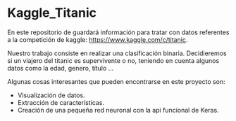 # Kaggle_Titanic
En este repositorio de guardará información para tratar con datos referentes a la competición de kaggle: https://www.kaggle.com/c/titanic.

Nuestro trabajo consiste en realizar una clasificación binaria. Decidieremos si un viajero del titanic es supervivente o no, teniendo en cuenta algunos datos como la edad, genero, título ... 
 
Algunas cosas interesantes que pueden encontrarse en este proyecto son:
  - Visualización de datos.
  - Extracción de características.
  - Creación de una pequeña red neuronal con la api funcional de Keras.
